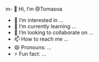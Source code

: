 m- 👋 Hi, I’m @Tomasoa
- 👀 I’m interested in ...
- 🌱 I’m currently learning ...
- 💞️ I’m looking to collaborate on ...
- 📫 How to reach me ...
- 😄 Pronouns: ...
- ⚡ Fun fact: ...

<!---
Tomasoa/Tomasoa is a ✨ special ✨ repository because its `README.md` (this file) appears on your GitHub profile.
You can click the Preview link to take a look at your changes.
--->

